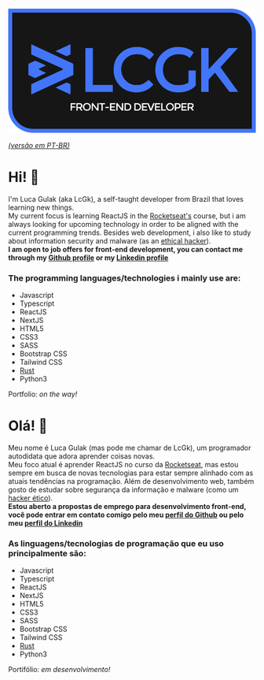 ![logo](https://raw.githubusercontent.com/LcGk/LcGk/main/LCGK_LOGO.png)

*[(versão em PT-BR)](#ol%C3%A1-)*

# Hi! 👋
I'm Luca Gulak (aka LcGk), a self-taught developer from Brazil that loves learning new things. <br/>
My current focus is learning ReactJS in the [Rocketseat's](https://github.com/RocketSeat) course, but i am always looking for upcoming technology in order to be aligned with the current programming trends.
Besides web development, i also like to study about information security and malware (as an [ethical hacker](https://en.wikipedia.org/wiki/White_hat_%28computer_security%29)). <br/>
**I am open to job offers for front-end development, you can contact me through my [Github profile](https://github.com/LcGk) or my [Linkedin profile](https://www.linkedin.com/in/luca-g-3263b018a//)**

### The programming languages/technologies i mainly use are:
* Javascript
* Typescript
* ReactJS
* NextJS
* HTML5
* CSS3
* SASS
* Bootstrap CSS
* Tailwind CSS
* [Rust](https://en.wikipedia.org/wiki/Rust_(programming_language))
* Python3

Portfolio: *on the way!*

# Olá! 👋
Meu nome é Luca Gulak (mas pode me chamar de LcGk), um programador autodidata que adora aprender coisas novas. <br/>
Meu foco atual é aprender ReactJS no curso da [Rocketseat](https://github.com/RocketSeat), mas estou sempre em busca de novas tecnologias para estar sempre alinhado com as atuais tendências na programação.
Além de desenvolvimento web, também gosto de estudar sobre segurança da informação e malware (como um [hacker ético](https://www.portalgsti.com.br/profissoes-de-ti/hacker-etico/)). <br/>
**Estou aberto a propostas de emprego para desenvolvimento front-end, você pode entrar em contato comigo pelo meu [perfil do Github](https://github.com/LcGk) ou pelo meu [perfil do Linkedin](https://www.linkedin.com/in/luca-g-3263b018a/)**
### As linguagens/tecnologias de programação que eu uso principalmente são:
* Javascript
* Typescript
* ReactJS
* NextJS
* HTML5
* CSS3
* SASS
* Bootstrap CSS
* Tailwind CSS
* [Rust](https://pt.wikipedia.org/wiki/Rust_(linguagem_de_programa%C3%A7%C3%A3o))
* Python3

Portifólio: *em desenvolvimento!*
